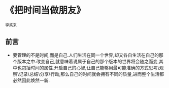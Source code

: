 # 《把时间当做朋友》
`李笑来` 
## 前言
* 要管理的不是时间,而是自己.人们生活在同一个世界,却又各自生活在自己的那个版本之中.改变自己,就意味着说属于自己的那个版本的世界将会随之而变,其中也包括时间的属性.开启自己的心智,让自己能够用最可能准确的方式思考\观察\记录\总结\分享\行动,那么自己的时间就会拥有不同的质量,进而整个生活都必然因此焕然一新.
